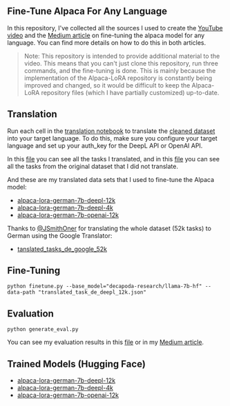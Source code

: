 ## Fine-Tune Alpaca For Any Language
In this repository, I've collected all the sources I used to create the [YouTube video](https://youtu.be/yTROqe8T_eA) and the [Medium article](https://medium.com/p/370f63753f94) on fine-tuning the alpaca model for any language. You can find more details on how to do this in both articles. 

> Note: This repository is intended to provide additional material to the video. This means that you can't just clone this repository, run three commands, and the fine-tuning is done. This is mainly because the implementation of the Alpaca-LoRA repository is constantly being improved and changed, so it would be difficult to keep the Alpaca-LoRA repository files (which I have partially customized) up-to-date.

## Translation
Run each cell in the [translation notebook](./translation.ipynb) to translate the [cleaned dataset](https://github.com/gururise/AlpacaDataCleaned/blob/main/alpaca_data_cleaned.json) into your target language. To do this, make sure you configure your target language and set up your auth_key for the DeepL API or OpenAI API.

In this [file](./data/source_tasks/tasks_translated_en.json) you can see all the tasks I translated, and in this [file](./data/source_tasks/tasks_not_translated_en.json) you can see all the tasks from the original dataset that I did not translate.

And these are my translated data sets that I used to fine-tune the Alpaca model:

- [alpaca-lora-german-7b-deepl-12k](./data/translated/translated_tasks_de_deepl_12k.json)
- [alpaca-lora-german-7b-deepl-4k](./data/translated/translated_tasks_de_deepl_4k.json)
- [alpaca-lora-german-7b-openai-12k](./data/translated/translated_tasks_de_openai_12k.json)

Thanks to [@JSmithOner](https://github.com/JSmithOner) for translating the whole dataset (52k tasks) to German using the Google Translator:
- [tanslated_tasks_de_google_52k](./data/translated/tanslated_tasks_de_google_52k.json)

## Fine-Tuning
```
python finetune.py --base_model="decapoda-research/llama-7b-hf" --data-path "translated_task_de_deepl_12k.json"
```

## Evaluation
```
python generate_eval.py
```

You can see my evaluation results in this [file](./data/evaluation/evaluation_result_first_20.txt) or in my [Medium article](https://medium.com/p/8e363a0a99ca).


## Trained Models (Hugging Face)
- [alpaca-lora-german-7b-deepl-12k](https://huggingface.co/thisserand/alpaca-lora-german-7b-deepl-12k)
- [alpaca-lora-german-7b-deepl-4k](https://huggingface.co/thisserand/alpaca-lora-german-7b-deepl-4k)
- [alpaca-lora-german-7b-openai-12k](https://huggingface.co/thisserand/alpaca-lora-german-7b-openai-12k)
